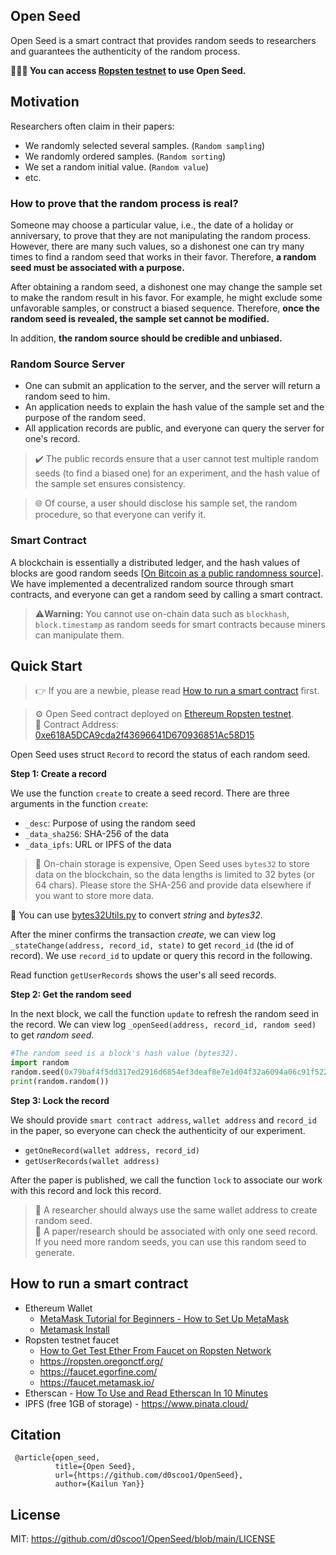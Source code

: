 ## Open Seed
Open Seed is a smart contract that provides random seeds to researchers and guarantees the authenticity of the random process.

**👨🏻‍💻 You can access [Ropsten testnet](https://ropsten.etherscan.io/address/0xe618A5DCA9cda2f43696641D670936851Ac58D15) to use Open Seed.**

## Motivation
Researchers often claim in their papers:

- We randomly selected several samples. (``Random sampling``)
- We randomly ordered samples. (``Random sorting``)
- We set a random initial value. (``Random value``)
- etc.

### How to prove that the random process is real?

Someone may choose a particular value, i.e., the date of a holiday or anniversary, to prove that they are not manipulating the random process. However, there are many such values, so a dishonest one can try many times to find a random seed that works in their favor.
Therefore,
**a random seed must be associated with a purpose.**

After obtaining a random seed, a dishonest one may change the sample set to make the random result in his favor.
For example, he might exclude some unfavorable samples, or construct a biased sequence. Therefore,
**once the random seed is revealed, the sample set cannot be modified.**

In addition, **the random source should be credible and unbiased.**

### **Random Source Server**
- One can submit an application to the server, and the server will return a random seed to him.
- An application needs to explain the hash value of the sample set and the purpose of the random seed.
- All application records are public, and everyone can query the server for one's record.

>✔️ The public records ensure that a user cannot test multiple random seeds (to find a biased one) for an experiment, and the hash value of the sample set ensures consistency.

>🌐 Of course, a user should disclose his sample set, the random procedure, so that everyone can verify it.

### **Smart Contract**
A blockchain is essentially a distributed ledger, and the hash values of blocks are good random seeds [[On Bitcoin as a public randomness source](https://eprint.iacr.org/2015/1015)].
We have implemented a decentralized random source through smart contracts, and everyone can get a random seed by calling a smart contract.

>⚠️<b>Warning:</b> You cannot use on-chain data such as ``blockhash``, `block.timestamp` as random seeds for smart contracts because miners can manipulate them.


## Quick Start
>👉 If you are a newbie, please read [How to run a smart contract](#How-to-run-a-smart-contract) first.

> ⚙️ Open Seed contract deployed on [Ethereum Ropsten testnet](https://ropsten.etherscan.io).\
🔗 Contract Address: [0xe618A5DCA9cda2f43696641D670936851Ac58D15](https://ropsten.etherscan.io/address/0xe618A5DCA9cda2f43696641D670936851Ac58D15)

Open Seed uses struct ``Record`` to record the status of each random seed.

**Step 1: Create a record**

We use the function ``create`` to create a seed record.
There are three arguments in the function ``create``:
+ ``_desc``: Purpose of using the random seed
+ ``_data_sha256``: SHA-256 of the data
+ ``_data_ipfs``: URL or IPFS of the data

>🔔 On-chain storage is expensive, Open Seed uses ``bytes32`` to store data on the blockchain, so the data lengths is limited to 32 bytes (or 64 chars).
Please store the SHA-256 and provide data elsewhere if you want to store more data.

📌 You can use [bytes32Utils.py](/openseed/bytes32Utils.py) to convert *string* and *bytes32*.

After the miner confirms the transaction *create*, we can view log ``_stateChange(address, record_id, state)`` to get ``record_id`` (the id of record). We use ``record_id`` to update or query this record in the following.

Read function ``getUserRecords`` shows the user's all seed records.

**Step 2: Get the random seed**

In the next block, we call the function ``update`` to refresh the random seed in the record.
We can view log ``_openSeed(address, record_id, random seed)`` to get *random seed*.

```python
#The random seed is a block's hash value (bytes32).
import random
random.seed(0x79baf4f5dd317ed2916d6854ef3deaf8e7e1d04f32a6094a06c91f52213ddcd1)
print(random.random())
```

**Step 3: Lock the record**

We should provide ``smart contract address``, ``wallet address`` and ``record_id`` in the paper, so everyone can check the authenticity of our experiment.
- ``getOneRecord(wallet address, record_id)``
- ``getUserRecords(wallet address)``

After the paper is published, we call the function ``lock`` to associate our work with this record and lock this record.


>🔔 A researcher should always use the same wallet address to create random seed.\
>🔔 A paper/research should be associated with only one seed record. If you need more random seeds, you can use this random seed to generate.


## How to run a smart contract

- Ethereum Wallet
    - [MetaMask Tutorial for Beginners - How to Set Up MetaMask](https://www.youtube.com/watch?v=Af_lQ1zUnoM)
    - [Metamask Install](https://metamask.io/)
- Ropsten testnet faucet
    - [How to Get Test Ether From Faucet on Ropsten Network](https://www.youtube.com/watch?v=rSL3kP13gOI)
    - https://ropsten.oregonctf.org/
    - https://faucet.egorfine.com/
    - https://faucet.metamask.io/
- Etherscan - [How To Use and Read Etherscan In 10 Minutes](https://youtu.be/DKBQ63txuZI?t=475)
- IPFS (free 1GB of storage) -  https://www.pinata.cloud/

## Citation
```
 @article{open_seed, 
          title={Open Seed}, 
          url={https://github.com/d0scoo1/OpenSeed}, 
          author={Kailun Yan}} 
 ```

## License
MIT: https://github.com/d0scoo1/OpenSeed/blob/main/LICENSE